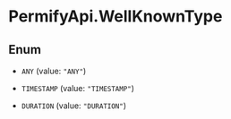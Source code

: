 # PermifyApi.WellKnownType

## Enum


* `ANY` (value: `"ANY"`)

* `TIMESTAMP` (value: `"TIMESTAMP"`)

* `DURATION` (value: `"DURATION"`)


